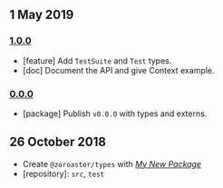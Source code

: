 ## 1 May 2019

### [1.0.0](https://github.com/contexttesting/types/compare/v0.0.0...v1.0.0)

- [feature] Add `TestSuite` and `Test` types.
- [doc] Document the API and give Context example.

### [0.0.0](https://github.com/contexttesting/types/compare/v0.0.0...v1.0.0)

- [package] Publish `v0.0.0` with types and externs.

## 26 October 2018

- Create `@zoroaster/types` with [_My New Package_](https://mnpjs.org)
- [repository]: `src`, `test`
